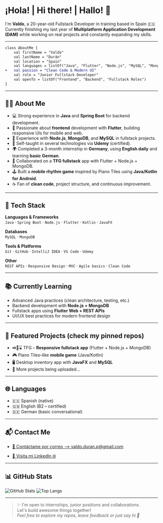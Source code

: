 
# ¡Hola! | Hi there! | Hallo! 👋  
I'm **Valdo**, a 20-year-old Fullstack Developer in training based in Spain 🇪🇸  
Currently finishing my last year of **Multiplatform Application Development (DAM)** while working on real projects and constantly expanding my skills.

---

```diff
class AboutMe {
    val firstName = "Valdo"
    val lastName = "Durán"
    val location = "Spain"
    val languages = listOf("Java", "Flutter", "Node.js", "MySQL", "MongoDB")
+   val passion = "Clean Code & Modern UI"
    val role = "Junior Fullstack Developer"
    val openTo = listOf("Frontend", "Backend", "Fullstack Roles")
}
```

---

## 👨‍💻 About Me
- 💻 Strong experience in **Java** and **Spring Boot** for backend development.
- 🎨 Passionate about **frontend** development with **Flutter**, building responsive UIs for mobile and web.
- 🔁 Experience with **Node.js**, **MongoDB**, and **MySQL** in fullstack projects.
- 🧠 Self-taught in several technologies via **Udemy** (certified).
- 🌍 Completed a 3-month internship in **Germany**, using **English daily** and learning **basic German**.
- 🤝 Collaborated on a **TFG fullstack** app with Flutter + Node.js + MongoDB.
- 🕹️ Built a **mobile rhythm game** inspired by Piano Tiles using **Java/Kotlin for Android**.
- ☕ Fan of **clean code**, project structure, and continuous improvement.

---

## 🚀 Tech Stack

**Languages & Frameworks**  
`Java` · `Spring Boot` · `Node.js` · `Flutter` · `Kotlin` · `JavaFX`

**Databases**  
`MySQL` · `MongoDB`

**Tools & Platforms**  
`Git` · `GitHub` · `IntelliJ IDEA` · `VS Code` · `Udemy`

**Other**  
`REST APIs` · `Responsive Design` · `MVC` · `Agile basics` · `Clean Code`

---

## 📚 Currently Learning
- Advanced Java practices (clean architecture, testing, etc.)
- Backend development with **Node.js + MongoDB**
- Fullstack apps using **Flutter Web + REST APIs**
- UI/UX best practices for modern frontend design

---

## 📂 Featured Projects (check my pinned repos)
- ⏯️🔏⌛ TFG – **Responsive fullstack app** (Flutter + Node.js + MongoDB)
- 🎮 Piano Tiles–like **mobile game** (Java/Kotlin)
- 🖥️ Desktop inventory app with **JavaFX** and **MySQL**
- 🧠 More projects being uploaded...

---

## 🌐 Languages
- 🇪🇸 Spanish (native)
- 🇬🇧 English (B2 – certified)
- 🇩🇪 German (basic conversational)

---

## 📬 Contact Me
- [📧 Contáctame por correo --> valdo.duran.p@gmail.com](https://mail.google.com/mail/u/0/?tab=rm&ogbl#inbox?compose=GTvVlcRwRCQxttvwrFSPnSJBGjXTBCrnQTBpFjXfJgzHGLpGvjftkJbLZbRtcNjzLcmNLFWnHZRJG)

- [💼 Visita mi LinkedIn 🌐](https://www.linkedin.com/in/valdo-dur%C3%A1n-ab80a035b/)

---

## 📊 GitHub Stats
![GitHub Stats](https://github-readme-stats.vercel.app/api?username=petronyte&show_icons=true&theme=tokyonight)
![Top Langs](https://github-readme-stats.vercel.app/api/top-langs/?username=petronyte&layout=compact&theme=tokyonight)

---

> ✨ I'm open to internships, junior positions and collaborations.  
> Let's build awesome things together!  
> _Feel free to explore my repos, leave feedback or just say hi 🤝_
